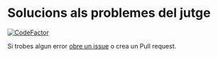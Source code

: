 # Solucions als problemes del jutge
[![CodeFactor](https://www.codefactor.io/repository/github/leixb/jutge_problems/badge/master)](https://www.codefactor.io/repository/github/leixb/jutge_problems/overview/master)

Si trobes algun error [obre un issue](https://github.com/Leixb/jutge_problems/issues/new) o crea un Pull request.
